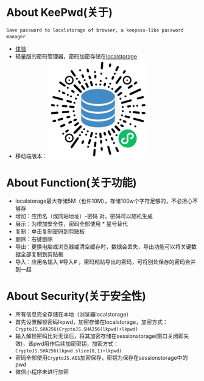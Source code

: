 # About KeePwd(关于)
`Save password to localstorage of browser, a keepass-like password manager`
- [体验](https://zzzzfeng.github.io/KeePwd/index.html)
- 轻量版的密码管理器，密码加密存储在[localstorage](https://developer.mozilla.org/zh-CN/docs/Web/API/Window/localStorage)
- 移动端版本：
![密码管理本地版](keepwd.jpg)

# About Function(关于功能)
- localstorage最大存储5M（也许10M），存储100w个字符足够的，不必担心不够存
- 增加：应用名（或网站地址）-密码 对，密码可以随机生成
- 展示：为增加安全性，密码全部使用 * 星号替代
- 复制：单击复制密码到剪贴板
- 删除：右键删除
- 导出：更换电脑或浏览器或清空缓存时，数据会丢失，导出功能可以将关键数据全部复制到剪贴板
- 导入：应用名输入 #导入# ，密码粘贴导出的密码，可将别处保存的密码合并到一起

# About Security(关于安全性)
- 所有信息完全存储在本地（浏览器localstorage）
- 首先设置解锁密码lkpwd，加密存储在localstorage，加密方式：`CryptoJS.SHA256(CryptoJS.SHA256(lkpwd)+lkpwd)`
- 输入解锁密码比对无误后，将其加密存储在sessionstorage(窗口关闭即失效)，该pwd用作后续加密密钥，加密方式：`CryptoJS.SHA256(lkpwd.slice(0,1)+lkpwd)`
- 密码全部使用`CryptoJS.AES`加密保存，密钥为保存在sessionstorage中的pwd
- 微信小程序未进行加密
